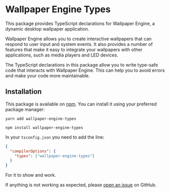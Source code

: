 # Wallpaper Engine Types

This package provides TypeScript declarations for Wallpaper Engine, a dynamic desktop wallpaper application.

Wallpaper Engine allows you to create interactive wallpapers that can respond to user input and system events. It also provides a number of features that make it easy to integrate your wallpapers with other applications, such as media players and LED devices.

The TypeScript declarations in this package allow you to write type-safe code that interacts with Wallpaper Engine. This can help you to avoid errors and make your code more maintainable.

## Installation

This package is available on [npm](https://www.npmjs.com/package/wallpaper-engine-types). You can install it using your preferred package manager:

`yarn add wallpaper-engine-types`

`npm install wallpaper-engine-types`

In your `tsconfig.json` you need to add the line:

```json
{
  "compilerOptions": {
    "types": ["wallpaper-engine-types"]
  }
}
```

For it to show and work.

If anything is not working as expected, please [open an issue](https://github.com/ultimateshadsform/wallpaper-engine/issues/new/choose) on GitHub.
